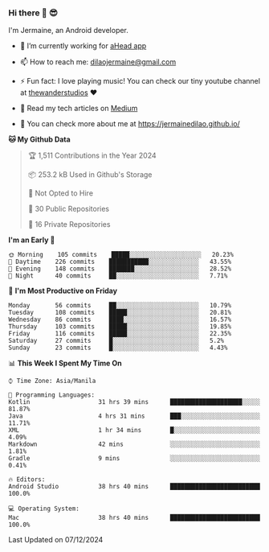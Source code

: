 ### Hi there 👋 😎
I'm Jermaine, an Android developer.

- 🔭 I’m currently working for [aHead app](https://www.ahead-app.com/)

- 📫 How to reach me: dilaojermaine@gmail.com

- ⚡ Fun fact: I love playing music! You can check our tiny youtube channel at [thewanderstudios](https://www.youtube.com/thewanderstudios) ♥️

- 📖 Read my tech articles on [Medium](https://jermainedilao.medium.com/)

- 👀 You can check more about me at https://jermainedilao.github.io/

<!--
**jermainedilao/jermainedilao** is a ✨ _special_ ✨ repository because its `README.md` (this file) appears on your GitHub profile.

Here are some ideas to get you started:

- 🔭 I’m currently working on ...
- 🌱 I’m currently learning ...
- 👯 I’m looking to collaborate on ...
- 🤔 I’m looking for help with ...
- 💬 Ask me about ...
- 📫 How to reach me: ...
- 😄 Pronouns: ...
- ⚡ Fun fact: ...
-->

<!--START_SECTION:waka-->
**🐱 My Github Data** 

> 🏆 1,511 Contributions in the Year 2024
 > 
> 📦 253.2 kB Used in Github's Storage 
 > 
> 🚫 Not Opted to Hire
 > 
> 📜 30 Public Repositories 
 > 
> 🔑 16 Private Repositories  
 > 
**I'm an Early 🐤** 

```text
🌞 Morning    105 commits    █████░░░░░░░░░░░░░░░░░░░░   20.23% 
🌆 Daytime    226 commits    ███████████░░░░░░░░░░░░░░   43.55% 
🌃 Evening    148 commits    ███████░░░░░░░░░░░░░░░░░░   28.52% 
🌙 Night      40 commits     ██░░░░░░░░░░░░░░░░░░░░░░░   7.71%

```
📅 **I'm Most Productive on Friday** 

```text
Monday       56 commits     ██░░░░░░░░░░░░░░░░░░░░░░░   10.79% 
Tuesday      108 commits    █████░░░░░░░░░░░░░░░░░░░░   20.81% 
Wednesday    86 commits     ████░░░░░░░░░░░░░░░░░░░░░   16.57% 
Thursday     103 commits    █████░░░░░░░░░░░░░░░░░░░░   19.85% 
Friday       116 commits    █████░░░░░░░░░░░░░░░░░░░░   22.35% 
Saturday     27 commits     █░░░░░░░░░░░░░░░░░░░░░░░░   5.2% 
Sunday       23 commits     █░░░░░░░░░░░░░░░░░░░░░░░░   4.43%

```


📊 **This Week I Spent My Time On** 

```text
⌚︎ Time Zone: Asia/Manila

💬 Programming Languages: 
Kotlin                   31 hrs 39 mins      ████████████████████░░░░░   81.87% 
Java                     4 hrs 31 mins       ███░░░░░░░░░░░░░░░░░░░░░░   11.71% 
XML                      1 hr 34 mins        █░░░░░░░░░░░░░░░░░░░░░░░░   4.09% 
Markdown                 42 mins             ░░░░░░░░░░░░░░░░░░░░░░░░░   1.81% 
Gradle                   9 mins              ░░░░░░░░░░░░░░░░░░░░░░░░░   0.41%

🔥 Editors: 
Android Studio           38 hrs 40 mins      █████████████████████████   100.0%

💻 Operating System: 
Mac                      38 hrs 40 mins      █████████████████████████   100.0%

```


 Last Updated on 07/12/2024
<!--END_SECTION:waka-->
